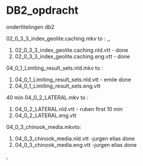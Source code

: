 # DB2_opdracht
ondertitelingen db2

02_0_3_3_index_geolite.caching.mkv to : ,, 
1. 02_0_3_3_index_geolite.caching.nld.vtt - done
2. 02_0_3_3_index_geolite.caching.eng.vtt - done

04_0_1_Limiting_result_sets.nld.mkv to :
1. 04_0_1_Limiting_result_sets.nld.vtt - emile done
2. 04_0_1_Limiting_result_sets.eng.vtt


 40 min 04_0_2_LATERAL.mkv to : 
1. 04_0_2_LATERAL.nld.vtt - ruben first 10 min
2. 04_0_2_LATERAL.eng.vtt 

04_0_3_chinook_media.mkvto: 
1. 04_0_3_chinook_media.nld.vtt -jurgen elias done
2. 04_0_3_chinook_media.eng.vtt -jurgen elias done



, 
